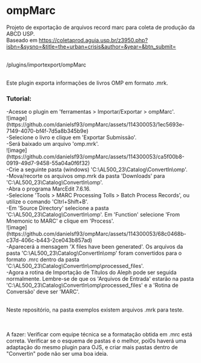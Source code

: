 <h1>ompMarc</h1>

Projeto de exportação de arquivos record marc para coleta de produção da ABCD USP. 
<br> Baseado em https://coletaprod.aguia.usp.br/z3950.php?isbn=&sysno=&title=the+urban+crisis&author=&year=&btn_submit= <br><br>

/plugins/importexport/ompMarc<br><br>

Este plugin exporta informações de livros OMP em formato .mrk. 

<h3>Tutorial:</h3>
-Acesse o plugin em 'ferramentas > Importar/Exportar > ompMarc'.<br>
![image](https://github.com/danielsf93/ompMarc/assets/114300053/1ec5693e-7149-4070-bf4f-7d5a8b345b9e) <br>
-Selecione o livro e clique em 'Exportar Submissão'.<br>
-Será baixado um arquivo 'omp.mrk'.<br>
![image](https://github.com/danielsf93/ompMarc/assets/114300053/ca5f00b8-0919-49d7-9458-55a04a0f6f32) <br>
-Crie a seguinte pasta (windows) 'C:\AL500_23\Catalog\ConvertIn\omp'.<br>
-Mova/recorte os arquivos omp.mrk da pasta 'Downloads' para 'C:\AL500_23\Catalog\ConvertIn\omp'.<br>
-Abra o programa MarcEdit 7.6.16.<br>
-Selecione 'Tools > MARC Processing Tolls > Batch Process Records', ou utilize o comando 'Cltrl+Shift+B'.<br>
-Em 'Source Directory' selecione a pasta 'C:\AL500_23\Catalog\ConvertIn\omp'. Em 'Function' selecione 'From Mnemonic to MARC' e clique em 'Process'.<br>
![image](https://github.com/danielsf93/ompMarc/assets/114300053/68c0468b-c37d-406c-b443-2ce043b857ad) <br>
-Aparecerá a mensagem 'X files have been generated'. Os arquivos da pasta 'C:\AL500_23\Catalog\ConvertIn\omp' foram convertidos para o formato .mrc dentro da pasta 'C:\AL500_23\Catalog\ConvertIn\omp\processed_files'.<br>
-Agora a rotina de Importação de Títulos do Aleph pode ser seguida normalmente. Lembre-se de que os 'Arquivos de Entrada' estarão na pasta 'C:\AL500_23\Catalog\ConvertIn\omp\processed_files' e a 'Rotina de Conversão' deve ser 'MARC'.<br><br>

Neste repositório, na pasta exemplos existem arquivos .mrk para teste.


<br><br>
A fazer:
Verificar com equipe técnica se a formatação obtida em .mrc está correta. Verificar se o esquema de pastas é o melhor, poi0s haverá uma adaptação do mesmo plugin para OJS, e criar mais pastas dentro de "Convertin" pode não ser uma boa ideia.








